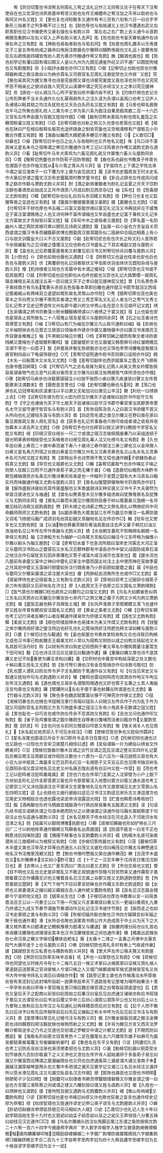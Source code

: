 <!-- { "loadSidebar": true } -->
　　宥【异旧切寛也书流宥五刑周礼三宥之法礼记作三又同宥又庄子在宥天下注宥使自在也又宏深也诗夙夜基命宥宻又助也左传王飨醴命之宥注加之币帛以助劝也与侑同又州名又姓】又【更也复也诗矧敢多又通作有书三百有六旬有六日一曰古手字象形三指者手之列多略不过三也】右【助也导也与佑祐通又上也汉书遭遇右武又右职髙职也见汉书循吏传又豪右强也与有韵义异　案左右之右广韵上去义通今从音韵阐微及集韵以左右义収入上声右助义收入去声】佑【佐也助也书皇天眷佑通作右诗保右命之又有韵】祐【神助也易祐者助也与佑右同】侑【劝食也周礼膳夫以乐侑食文子三皇五帝有劝戒之器命曰侑巵注欹器也尔雅释训醻酢侑报也又礼运卜筮瞽侑皆在左右疏侑是四辅皆侑劝人君为善亦作酭通作宥又有韵】酭【醻酒也报也】囿【苑也初学记有藩曰园有墙曰囿又人皇以九州为九囿见通鉴外纪又识不通广曰囿犹拘墟也又有韵屋韵】防【小瓯抒水器也亦作□又有韵】○救【记宥切止也助也防也尔雅释器絇谓之救注救丝以为絇亦罥名又司救官名见周礼注救犹禁也又作捄又姓】究【极也易其究为健又推寻也诗是究是图又谋也诗爰究爰度又竟也深也穷尽也又究究怀恶不相亲比之貌诗自我人究究又山溪瀬中谓之究见水经注又士之孝曰究见援神契】疚【病也一曰乆病又凡心所不安皆曰疚中庸内省不疚】灸【灼体疗病也史记仓公传形弊者不当关灸通作久仪礼幂用疏布久之注久读为灸谓以盖鬲口也考工记庐人灸诸墙以眡其桡之均注灸犹柱也又天灸白灸药名又姓又有韵】廏【马舍也释名廏聚也牛马之所聚也周礼校人三乘为皁三皁为系六系为廏注自乗至廏其数二百一十六匹又官名左传养由基为官廏又姓俗作廐】○糗【器有切熬米麦捣为粉也周礼羞笾之实糗饵粉餈又姓又有韵】○旧【忌宥切故也对新之称又久也昔也老宿也又姓】柩【棺也在牀曰尸在棺曰柩释名柩究也送终随身之制皆究备也又空棺谓榇有尸谓柩见小尔雅古作匶又有韵】鯦【海鱼似鳊而大鳞肥美多鲠见尔雅又有韵】○【义救切□仰鼻也】○昼【智宥切日中也日之出入与夜相判也又齐地名又姓】咮【鸟口诗不濡其味又星名朱鸟之宿咮谓之栁见尔雅通作注考工记以注鸣者亦作噣又虞韵尤韵与遇韵义异】○畜【耻宥切牛马羊犬豕鸡为六畜见周礼疏又作嘼惟六畜义与屋韵同余异】○胄【稚宥切兠鍪也亦作防荀子冠防带劔】冑【裔也系也嗣也书教胄子传胄长也谓国子也亦作伷又姓从与介胄之胄从月义异】宙【宇宙四方上下谓之宇徃古来今谓之宙见淮南子一曰下覆为宇上奠为宙见説文】籀【读书也史籀周宣王时太史名作大篆后世谓之籀文汉志有史籀篇周时教学童书也】繇【卦兆占辞也左传成风问成季之繇亦作繇与萧韵尤韵义并异】酎【酒之新熟重酿者为酎礼记孟夏之月天子饮酎注醇也春酒至此始成又正月作酒至八月成曰酎见西京杂记】伷【系也】防【愁毒貌又尤韵有韵】○糅【腻宥切杂也仪礼白羽与赤羽糅又有韵】狃【狎也习也复也又狐狸等兽之足迹也又有韵】猱【猨属尔雅猱猨善援又豪韵】腬【嘉膳也又尤韵】○富【付宥切丰于财也厚也书五福二曰富又臣能世禄曰富见礼记注又书典狱非讫于威惟讫于富注富谓贿赂之人也又诗何神不富传谓福也又年齿盛也史记富于春秋又礼记多文为富故文才充裕皆曰富又姓】辐【车轮中木之直指者又屋韵】防【草名葍一名防幽州人谓之燕防其根可煮以御饥见诗疏又遇韵】鍑【釡属一曰小釡也方言釡自关而西或谓之鍑汉书多赍鬴鍑薪炭博古图载周汉兽耳鍑形似二瓯俯仰合瓯边相着上有小口与説文训鍑釡大口义不合又屋韵】○副【赴宥切贰也佐也次长之称又妇人首饰若今歩摇编髪为之见诗被之僮僮注又应也称也汉书盛名之下其实难副又姓与屋韵义异】覆【盖也礼记见若覆夏屋者矣又射覆见前汉书又附宥切伏兵曰覆与屋韵义异】防【小怒也】仆【顿也前倒也偃也又遇韵】○复【附宥切又也返也徃来也安也白也告也与屋韵义异】伏【禽覆卵也礼记羽者妪伏又甲虫影伏羽虫体伏见酉阳杂俎与屋韵义异】椱【机持缯者又舄也方言履中有木谓之椱舄】○僦【即宥切赁也汉书或不偿其僦费】○就【剂宥切成也迎也即也从也终也能也又匝也礼记大路繁缨一就周礼镇圭缫借五采五就注五采一匝曰就又天子之孝曰就见援神契又姓】鹫【鸟名黑色多子禽经南方有鸟名鹫黄头赤目五色皆备本草即白雕也通作就汉书箭竿就羽又西域记耆阇崛山有两峰双立逺望如鹫形故名灵鹫山亦作防】○秀【细宥切荣也茂也美也草木之华曰秀又尔雅不荣而实者谓之秀又三秀芝草名又礼记人者五行之秀气又秀士见礼记秀才见史记贾谊传又州名即今嘉兴府又中秀山名在昆仑东见琅环记又姓】绣【五采傋谓之绣书宗彜藻火粉米黼黻絺绣谓以六者绣之于裳又姓】宿【止也留也安也星宿各止其所故名二十八宿惟止宿及星宿义与屋韵同余异】琇【石之似玉者诗充耳琇莹又有韵】○岫【习宥切山有穴为岫见尔雅又凡山皆可通称曰岫】袖【衣袂也又半袖短袂衣也见晋志又居首曰领袖本作裦亦作褏又置物褏中亦曰褏汉书淮南厉王传自褏金椎椎之】牰【牛黑眦曰牰见尔雅】○绉【滓宥切絺之细而有聚文者诗防彼绉絺又蹙缩也子虚赋襞积褰绉】皱【面皱蹙折文也又眉皱又韩愈聨句诗红皱晒檐瓦注谓干枣也一曰荔子】甃【井甓易井甃旡咎疏甃亦治也又饰也李贺诗腰龟徒甃银注唐官制四品以下龟袋饰银也】○咒【至宥切诅呪通作祝书否则厥口诅祝亦作詋】椆【木名一曰船篙木又水名又尤韵】○簉【差宥切副倅也西京赋属车之簉又齐飞顺疾也唐书簉羽鹓鹭】○臭【尺宥切凡气之总名易巽为臭礼记周人尚臭又男女衿缨皆佩容臭谓香物气也又恶气曰臭对香而言又尔雅鸟曰臭注张两翅皆气体所须也亦作殠】○骤【助宥切马疾歩也诗载骤骎骎注小曰驰不驰而小疾曰骤凡疾速皆曰骤又左传晋能骤来注谓数来】僽【僝僽恶言詈也】○瘦【史宥切臞也瘠也与同】漱【荡口也澣也礼记冠帯垢和灰请漱注以手曰漱又无垢加功曰潄见公羊注】鏉【利也一曰绣铁上衣】○狩【试宥切冬猎为狩又火田为狩见尔雅天子适诸侯曰廵狩书作廵守又有韵】守【守之也诸侯为天子守土故天子廵诸侯曰廵守汉书郡守秦官掌治其郡景帝更名太守又留守通守皆官名与有韵义异】首【有咎自陈及告人之曰首汉书骄嫚不首又头所向也礼记寝恒东首与有韵义异】兽【四足而毛谓之兽见尔雅又在野曰兽在家曰畜见兽医疏又兽人周礼官名】收【获多也礼记农事备收凡物可收成者谓之收易井收勿幕本义读去声又尤韵】○授【侍宥切予也付也拜官曰授又讲学曰教授今学官名又姓又有韵】绶【印绶汉官仪绶长一尺二寸或谓之璲汉志韨佩既废秦乃以采组连结于璲光明章表转相结受也又系帷者亦曰绶见周礼幕人注又吐绶鸟名又有韵】寿【久也年齿曰寿上寿百二十嵗中寿百嵗下寿八十嵗诗三寿作朋注三寿三卿也又以金帛赠人曰寿又星名角亢列宿之长故曰寿星见尔雅又州名又汉寿灵寿邑名又山名水名又灵寿木名可为杖又姓又有韵】售【卖物出手也诗贾用不售又偿也通作雠子欲雠伪者必假真又尤韵】醻【导饮也又报爵也又尤韵】○齅【喜宥切鼻取气也亦作嗅庄子嗅之则使人狂酲三日而不已通作臭荀子臭之而无嗛于鼻】○柚【逸救切似橘而大味酢书厥包橘柚锡贡亦名条见尔雅诗秦风有条是也一作櫾列子吴楚之国有大木马其名曰櫾实丹而味酸通作櫾又尤韵与屋韵义异】狖【兽名似猨楚辞猨啾啾兮狖夜鸣亦作貁】褎【服饰盛貎诗褎如充耳传褎盛服也又禾黍盛貌诗实种实褎又汉书今子大夫褎然为举首注褎进也又与袖通】犹【兽名似麂善登木见尔雅多疑虑故曰犹豫惟兽名及犹豫义与尤韵同余异】蜼【兽名卬鼻而长尾见尔雅雨则目悬于树以尾塞鼻又虺蜴一名号蜼见陆玑诗疏又纸韵寘韵】槱【积木燎之也诗薪之槱之又祭名周礼以槱燎祀司中司命飌师雨师又尤韵有韵】鼬【似鼦赤黄色大尾食鼠江东呼为鼪见尔雅注一名黄防狼又羽毛飞扬貌马融广成颂羽毛纷其髟鼬又皐鼬地名见左传亦作□】輶【轻车也又使车也又尤韵有韵】油【以油物也蔡襄茶録珍膏油其面自注去声又雚子桐花曰油又浩油地名见公羊传左传作臯鼬与尤韵义异】蜏【水虫朝生暮死不知晦朔名朝蜏一名孳母又有韵】舳【汉律船方长为舳舻一曰舟尾方言船后曰舳注今江东呼柂为舳惟小尔雅以船头为舳又屋韵】○溜【吏宥切水垂下也急流所趋曰溜宋史河渠志大河正溜又与霤同汉书防山之霤穿石又水名汉志鬰林郡有中溜县亦作中留又战国防成臯石溜之地注古作石留犹言石田非膏壤也又管子减溜大成注减尽也溜发也】霤【屋水流也凡屋前有承霤又室中之神曰中霤礼记家主中霤而国主社注土主中使而神在室故季夏之月其祀中霤又玉藻端行颐霤如矢注行既疾身乃小折前颐如屋霤之垂】廇【中庭也与霤同又尔雅杗廇谓之梁注屋大梁也】瘤【肉肿起血流聚所生也或作□又尤韵】畱【宿留停待也史记宿留海上又有韵与尤韵义异】窌【穿地曰窌考工记囷窌仓城荀子余刀布有囷窌又石窌地名在济北】廖【人姓周文王子伯廖之后又国名又萧韵啸韵】□【饭气蒸也尔雅饙□稔也疏烝之曰饙均之曰馏又尤韵】鹨【鸟名大如鷃雀色似鹑江东名曰天鹨亦曰天鸙见尔雅张协七命丹穴之鹨又雉之暮子为鹨又少鸡为鹨又萧韵尤韵】塯【盛饭瓦器也韩子尧舜饭土塯】飂【长风声淮南子至隂飂飂又髙飞也通作翏又姓左传昔有飂叔安注国名又尤韵】镠【黄金之美者又尤韵】○輮【日宥切车辋也考工记行泽者反輮行山者反輮通作揉易坎为矫揉又有韵】蹂【践也又尤韵有韵】鞣【柔皮又尤韵】揉【顺也矫揉屈伸木也易揉木为耒又作煣又尤韵有韵】肉【钱璧之体尔雅肉倍好谓之璧注肉边也好孔也礼记寛裕肉好注肉肥也释文读如輮与屋韵义异】○遘【个候切过也与觏通】构【盖也架屋也书弗肯堂矧肯构又合也诗我日构祸又成也汉书事已构矣魏志王粲属文时人常以为宿构又附防以成之曰构又结起也又木名其胶可涂丹砂】购【以财有所求曰购史记将西购于秦又草名尔雅购蔏蒌注蒌蒿生下田可啖】觏【见也诗注泛见曰见接见曰觏通作遘】媾【重婚曰媾又厚也诗不遂其媾又史记不如重使为媾注求和曰媾】冓【交积材也中冓宫中构结深密之处又数也十秭曰冓又邑名又尤韵】彀【张弓弩引满也汉有金吾彀骑亦作句诗敦弓既句】防【乳也楚人谓乳曰防左传令尹子文名鬭防于莬通作谷又有韵】句【句当见宋史又与彀通又姓俗作勾与尤韵遇韵义并异】雊【雉鸣也雷动则鸣而句其颈亦作呴又牛呴见左传注又遇韵】姤【遇也偶也又易卦名谓隂阳相遇也又好也管子五粟之土其人夷姤注言均善也又有韵】韝【臂韝所以左右手便于事也射韝古所谓遂也又尤韵】篝【竹器与尤韵义异】够【聚也多也魏武赋繁富伙够不可殚究亦作够又尤韵】○冦【渇候切暴也仇也贼也书冦贼注羣行攻刼曰冦杀人曰贼又左传兵作于内为乱于外为冦又司冦秋官名主刑戮又方言凡物盛多谓之冦注江东有小鳬其多无数谓之冦又姓】诟【詈也耻也一曰巧言也或作訽左传余不忍其訽又有韵】扣【击也又问也通作叩又有韵】鷇【雀子及鸡雏皆谓之鷇尔雅疏生自啄者曰雏哺而活者曰鷇亦作又屋韵觉韵】簆【织具】叩【击也问也与扣同又稽首曰叩首又有韵】敂【敂关谒关人也见周礼】【水名起北地灵邱入于河见水经注】○鬭【徳候切竞也争也又姓俗作闘非】□【星名龙尾也国语日月会于龙□即月令孟冬日在尾也】○透【托候切彻也通也过也又跳也一曰惊也方言宋卫南楚凡相惊曰透】綉【吴俗谓緜一片为綉俗以绣省文作綉者非】○豆【惰候切食器尔雅木豆谓之豆竹豆谓之笾瓦豆谓之豋豆实四升礼记夏后氏楬豆商玉豆周献豆或作梪防又数也十六黍为一豆六豆为一铢见説苑又菽也有大小豆九谷中居其二类最多又巴豆药名红豆一名相思子又天豆云实也见隋书独豆树名见酉阳杂俎又盘豆地名见北史又州名唐志陇右道有白豆州又姓一作荳】脰【项也考工记以脰鸣者注脰鸣鼃黾属】窦【空也穴也左传荜门圭窦之人注穿壁为小户上鋭下方状如圭形礼记作圭窬音窦又窖也月令穿窦窖注入地堕曰窦方曰窖又通水道也考工记窦崇三尺又决也国语注古不窦泽又生窦鲁地名见左传又屋窦城见北史又雪窦山名在四明又姓】逗【止也挠也又曲行避敌曰逗见汉书注又韵逗见宋乐志又津逗渡次也见南史又物相投合也透也露也梁武帝诗浥露逗光晓】饾【贮食也韩愈诗肴核纷饤饾】酘【酒再酿也乐府乌栖曲宜城酘酒今行熟白居易集有五酘酒又尤韵】读【句读凡经书成文语絶处谓之句语未絶而防分之以便诵谓之读通作投马融长笛赋察度于句投注止也与逗通与屋韵义异】浢【水名见穆天子传水经注在河北县入于河故河水有浢津之名】毭【毡属可以御雨博雅毭罽也】○耨【诺候切薅器也形如铲柄长三尺刃广二寸以刺地除草通作鎒槈又笃耨香名出真腊国】譳【防譳不能言一曰言不正也韩愈诗后钝嗔防譳】擩【搆擩不觧事也与支韵麌韵义并异】檽【构檽木名皮可染紫潜失论江南檽梓以为棺椁又有韵】○防【歩候切豕肉醤也又有韵】○茂【暮候切草木丰盛又美也汉举茂才异等白虎通五人曰茂又太嵗在戌曰阉茂见尔雅古与楙懋通又地名汉书注槐里茂郷又姓】懋【勉也书惟时懋哉又美也通作楙茂】楙【古茂字木盛也又名尔雅楙木注实如小酢可食】戊【十干之一汉志丰楙于戊诗吉日惟戊戊刚日也】袤【衣帯以上也又广袤东西曰广南北曰袤又尤韵】贸【市也交易也又姓】瞀【目不明也又乱也北史是非瞀乱又不敢正视貌通作贸檀弓贸贸然来又通作霿荀子愚陋备瞀汉志作傋霿无识也又雊瞀县名见汉志属上谷郡又姓又尤韵遇韵觉韵】愗【怐愗愚貌见楚辞】雺【天气下地气不应曰雺言防昧也亦作霿又东韵尤韵送韵】姆【女师也又弟妻谓夫之嫂曰姆又嫫姆古丑人通作姥又麌韵有韵】鄮【县名见汉志属会稽郡今宁波府地又姓】防【细草丛生也】○奏【子候切进也荐也书敷奏以言一曰简类晋法召王公以一尺奏王公以下用一尺版又凡言事章牍曰奏又乐一更端曰奏周礼九奏乃终谓之九成又节奏节谓曲节奏谓动作见礼记注汉书或作节族】走【驱而走之也如汉书走章邯之类与有韵义异】○辏【吹候切辐共毂也聚也汉书四方辐辏言如车辐之聚于毂也通作凑】凑【水所会也聚也汲冢周书周公作大邑成周于中土以为天下之大凑又棺外累木曰题凑史记楩枫豫章为题凑又与腠通】腠【肤腠肉理分际也仪礼皆右体进腠注腠理也进理谓全其本也汉书注腠理皮肤之间也通作凑】楱【橘属出武陵张协七命汉臯之楱又字候切楱铁齿杷名】蔟【太蔟十二律之一孟春之月律中太蔟言阳气大蔟毕逹于上也与屋韵义异】○嗽【四候切欬也周礼冬时有嗽上气疾或作瘶】謏【諵謏怒言也又私詈也与篠韵有韵义并异】嗾【使犬声左传公嗾夫獒又有韵屋韵】○防【黒防切豆防草实味辛且香】吼【声也一曰厚怒也又有韵】○候【荷候切待也同望也又时候月令有七十二候凡五日一候又术家曰占候医家曰证候又周礼候人掌道路迎送賔客之官诗彼候人兮谓只候之人又城门候都虞候军候式道候皆官名又尚书大传中候书纬名又谒见曰谒候亦作】堠【路旁记里土堡也古作候禹治水所穿凿处皆有青泥封记此封堠所自起一説黄帝廵幸天下道路皆有记里堆为堠所始秦法十里一亭亭有长故曰亭堠十里双堠五里只堠后魏志堠官谓之白鹭取延颈逺望也】后【君也又皇后天子之配商以前皆曰妃周始立后秦汉曰皇后见白虎通又诸侯亦称后书班瑞于羣后又古谓官长曰后书汝后稷又毕命三后协心谓周公君陈毕公也又社曰后土以土为羣物上故称后见左传注又与后通礼记再拜稽首而后对又有韵】后【后于人而不敢先曰后诗予曰有先后传相导前后曰先后又娣姒之称关中呼为先后见前汉书注与有韵义异】厚【度厚薄曰厚见礼记檀弓注与有韵义异】鍭【尔雅金镞翦羽谓之鍭注金錍箭也诗四鍭既钧郑注鍭犹候也候物而射之又尤韵】睺【半肓为睺见方言又西天法罗睺计都皆逆歩之乃令之交道也交初谓之罗睺交中谓之计都又尤韵】逅【不期而防曰邂逅】鲎【海鱼名形如恵文冠青黑色十二足在腹尾长五六尺雌常负雄子如麻可为醤吴都赋乘鲎鼋鼍又号鲎媚鲎帆鲎】郈【鲁邑名在东平又有韵】○沤【阿遘切久渍也考工记防氏沤丝注渐也渐渍使柔韧也与尤韵义异】○漏【勒候切刻漏以铜壶受水刻节昼夜凡百刻亦取漏下之义又渗也又泄也左传齐寺人貂始漏师于多鱼荀子易忘曰漏又尔雅室西北隅谓之屋漏幽隠处也又窍也白虎通禹耳三漏是谓大通又淮南子朱漏越注漏穿越琴瑟两头也又蜀中多雨谓之漏天见寰宇记又漏江江名见水经注又漏井所以受水潦见周礼注又句漏交趾县名汉志作屚】陋【阸陜也疎恶也又隠也书明明侧陋荀子少见曰陋】镂【刚鐡可以刻镂者书厥贡璆鐡银镂砮磬又尔雅金谓之镂一曰釡也方言鍑江淮陈蔡之间或谓之镂又凡雕刻皆曰镂又姓与虞韵义异】瘘【久疮也一曰颈肿也又虞韵】偻【偻佝短丑貌又遇韵与尤韵麌韵义并异】嵝【衡山有岣嵝又麌韵有韵】○谬【宻宥切误也差也书绳愆纠缪又诈也欺也狂者之妄言也通作缪史记缪为恭敬】缪【纰缪犹错也又姓通作谬史记申公弟子谬生与尤韵屋韵义并异】○螑【肸幼切赳螑龙申颈低昂貌见司马相如大人赋】○幼【乙救切少也礼记人生十年曰幼学疏自始生至十九时也又慈幼曰幼孟子幼吾幼以及之之幼又王莽钱径八分重五铢曰幼钱见汉志通作□□】鴢【鸟名尔雅鴢头防注似鳬脚近尾江东谓之鱼防按佩文韵二十六宥一百六十四字今据康熈字典并字入救字并櫾字入柚字又据音韵阐微增糗鯦牰揉肉韝篝够叩敂浢檽脰郈嵝螑鴢二十字据广韵増防猱腬椱蜏毭六字据集韵增□醻舳镠綉五字合二百九十三字自宥字至肉字旧为四十九宥自遘字至嵝字旧为五十候自谬字至鴢字旧为五十一幼】
